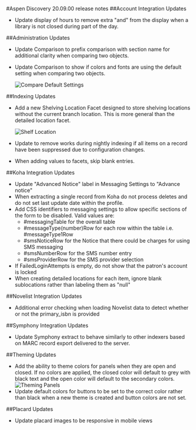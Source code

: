#Aspen Discovery 20.09.00 release notes
##Account Integration Updates
- Update display of hours to remove extra "and" from the display when a library is not closed during part of the day.


##Administration Updates
- Update Comparison to prefix comparison with section name for additional clarity when comparing two objects.
- Update Comparison to show if colors and fonts are using the default setting when comparing two objects.

  ![Compare Default Settings](/release_notes/images/20_09_00_admin_compare_default.png)

##Indexing Updates
- Add a new Shelving Location Facet designed to store shelving locations without the current branch location.  This is more general than the detailed location facet.

  ![Shelf Location](/release_notes/images/20_09_00_shelf_location.png)
- Update to remove works during nightly indexing if all items on a record have been suppressed due to configuration changes. 
- When adding values to facets, skip blank entries.

##Koha Integration Updates
- Update "Advanced Notice" label in Messaging Settings to "Advance notice"
- When extracting a single record from Koha do not process deletes and do not set last update date within the profile. 
- Add CSS identifiers to messaging settings to allow specific sections of the form to be disabled. Valid values are: 
  - \#messagingTable for the overall table 
  - \#messageType(number)Row for each row within the table i.e. \#messageType1Row
  - \#smsNoticeRow for the Notice that there could be charges for using SMS messaging
  - \#smsNumberRow for the SMS number entry
  - \#smsProviderRow for the SMS provider selection
- If FailedLoginAttempts is empty, do not show that the patron's account is locked
- When creating detailed locations for each item, ignore blank sublocations rather than labeling them as "null" 

##Novelist Integration Updates
- Additional error checking when loading Novelist data to detect whether or not the primary_isbn is provided

##Symphony Integration Updates
- Update Symphony extract to behave similarly to other indexers based on MARC record export delivered to the server.

##Theming Updates
- Add the ability to theme colors for panels when they are open and closed.  If no colors are applied, the closed color will default to grey with black text and the open color will default to the secondary colors. 
  ![Theming Panels](/release_notes/images/20_09_00_theme_panels.png)
- Update default colors for buttons to be set to the correct color rather than black when a new theme is created and button colors are not set.

##Placard Updates
- Update placard images to be responsive in mobile views